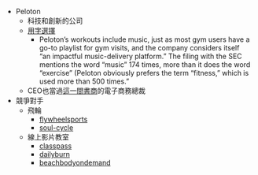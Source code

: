 - Peloton 
    - 科技和創新的公司
    - [用字選擇](https://www.marketwatch.com/story/peloton-ipo-five-things-to-know-about-the-interactive-exercise-machine-company-2019-08-28)
        - Peloton’s workouts include music, just as most gym users have a go-to playlist for gym visits, and the company considers itself “an impactful music-delivery platform.” The filing with the SEC mentions the word “music” 174 times, more than it does the word “exercise” (Peloton obviously prefers the term “fitness,” which is used more than 500 times.”
    - CEO也當過[這一間書商](https://www.barnesandnoble.com/)的電子商務總裁
- 競爭對手
    - 飛輪
       - [flywheelsports](https://www.flywheelsports.com)
       - [soul-cycle](https://www.soul-cycle.com/)
    - 線上影片教室
        - [classpass](https://classpass.com/features)
        - [dailyburn](https://dailyburn.com/landing)
        - [beachbodyondemand](https://www.beachbodyondemand.com/)
